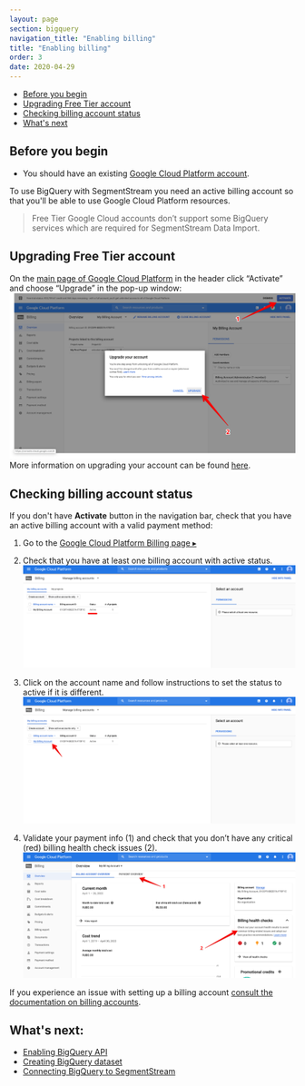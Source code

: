 ```yaml
---
layout: page
section: bigquery
navigation_title: "Enabling billing"
title: "Enabling billing"
order: 3
date: 2020-04-29
---
```


<!---
In this article explained how to Enable BigQuery API if it is not enabled
-->
<ul class="page-navigation">
  <li><a href="#before-you-begin">Before you begin</a></li>
  <li><a href="#upgrading">Upgrading Free Tier account</a></li>
  <li><a href="#checking-account-status">Checking billing account status</a></li>
  <li><a href="#whats-next">What's next</a></li>
</ul>


## Before you begin
* You should have an existing [Google Cloud Platform account](creating-gcp-account).

To use BigQuery with SegmentStream you need an active billing account so that you'll be able to use Google Cloud Platform resources.

> Free Tier Google Cloud accounts don’t support some BigQuery services which are required for SegmentStream Data Import.

## Upgrading Free Tier account
On the [main page of Google Cloud Platform](https://console.cloud.google.com) in the header click “Activate” and choose “Upgrade” in the pop-up window:
![Upgrading BigQuery account](/img/bigquery_billing.1.png)
More information on upgrading your account can be found [here](https://cloud.google.com/free/docs/gcp-free-tier#how-to-upgrade).

## Checking billing account status
If you don't have **Activate** button in the navigation bar, check that you have an active billing account with a valid payment method:
1. Go to the [Google Cloud Platform Billing page ▸](https://console.cloud.google.com/billing) 
2. Check that you have at least one billing account with active status.
![Account with active status](/img/bigquery_billing.2.png)
3. Click on the account name and follow instructions to set the status to active if it is different.
![Click on the account name](/img/bigquery_billing.3.png)

4. Validate your payment info (1) and check that you don’t have any critical (red) billing health check issues (2).
![Check billing status](/img/bigquery_billing.4.png)


If you experience an issue with setting up a billing account [consult the documentation on billing accounts](https://cloud.google.com/billing/docs/how-to/manage-billing-account).


## What's next:
* [Enabling BigQuery API](enabling-bigquery-api)
* [Creating BigQuery dataset](creating-bigquery-dataset)
* [Connecting BigQuery to SegmentStream](connecting-bigquery)